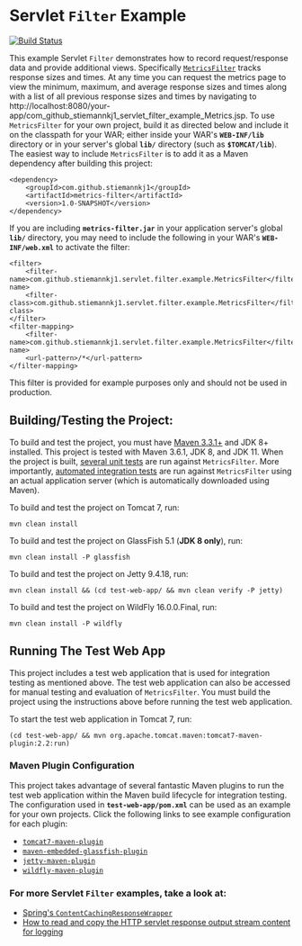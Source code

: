 # Servlet `Filter` Example

[![Build Status](https://travis-ci.org/stiemannkj1/servlet-filter-example.svg?branch=master)](https://travis-ci.org/stiemannkj1/servlet-filter-example)

This example Servlet `Filter` demonstrates how to record request/response data and provide additional views. Specifically
[`MetricsFilter`](metrics-filter/src/main/java/com/github/stiemannkj1/servlet/filter/example/MetricsFilter.java) tracks
response sizes and times. At any time you can request the metrics page to view the minimum, maximum, and average response
sizes and times along with a list of all previous response sizes and times by navigating to
http://localhost:8080/your-app/com_github_stiemannkj1_servlet_filter_example_Metrics.jsp. To use `MetricsFilter` for
your own project, build it as directed below and include it on the classpath for your WAR; either inside your WAR's
**`WEB-INF/lib`** directory or in your server's global **`lib/`** directory (such as **`$TOMCAT/lib`**). The easiest way
to include `MetricsFilter` is to add it as a Maven dependency after building this project:

```
<dependency>
    <groupId>com.github.stiemannkj1</groupId>
    <artifactId>metrics-filter</artifactId>
    <version>1.0-SNAPSHOT</version>
</dependency>
```

If you are including **`metrics-filter.jar`** in your application server's global **`lib/`** directory, you may need to
include the following in your WAR's **`WEB-INF/web.xml`** to activate the filter:

```
<filter>
    <filter-name>com.github.stiemannkj1.servlet.filter.example.MetricsFilter</filter-name>
    <filter-class>com.github.stiemannkj1.servlet.filter.example.MetricsFilter</filter-class>
</filter>
<filter-mapping>
    <filter-name>com.github.stiemannkj1.servlet.filter.example.MetricsFilter</filter-name>
    <url-pattern>/*</url-pattern>
</filter-mapping>
```

This filter is provided for example purposes only and should not be used in production.

## Building/Testing the Project:

To build and test the project, you must have [Maven 3.3.1+](https://maven.apache.org/download.cgi) and JDK 8+ installed.
This project is tested with Maven 3.6.1, JDK 8, and JDK 11. When the project is built,
[several unit tests](metrics-filter/src/test/java/com/github/stiemannkj1/servlet/filter/example/) are run against
`MetricsFilter`. More importantly,
[automated integration tests](est-web-app/src/test/java/com/github/stiemannkj1/test/web/app/) are run against
`MetricsFilter` using an actual application server (which is automatically downloaded using Maven).

To build and test the project on Tomcat 7, run:

```
mvn clean install
```

To build and test the project on GlassFish 5.1 (**JDK 8 only**), run:

```
mvn clean install -P glassfish
```

To build and test the project on Jetty 9.4.18, run:

```
mvn clean install && (cd test-web-app/ && mvn clean verify -P jetty)
```

To build and test the project on WildFly 16.0.0.Final, run:

```
mvn clean install -P wildfly
```

## Running The Test Web App

This project includes a test web application that is used for integration testing as mentioned above. The test web
application can also be accessed for manual testing and evaluation of `MetricsFilter`. You must build the project
using the instructions above before running the test web application.

To start the test web application in Tomcat 7, run:

```
(cd test-web-app/ && mvn org.apache.tomcat.maven:tomcat7-maven-plugin:2.2:run)
```

### Maven Plugin Configuration

This project takes advantage of several fantastic Maven plugins to run the test web application within the Maven build
lifecycle for integration testing. The configuration used in **`test-web-app/pom.xml`** can be used as an example for
your own projects. Click the following links to see example configuration for each plugin:

- [`tomcat7-maven-plugin`](https://github.com/stiemannkj1/servlet-filter-example/blob/a237583/test-web-app/pom.xml#L136-L178)
- [`maven-embedded-glassfish-plugin`](https://github.com/stiemannkj1/servlet-filter-example/blob/a237583/test-web-app/pom.xml#L179-L221)
- [`jetty-maven-plugin`](https://github.com/stiemannkj1/servlet-filter-example/blob/a237583/test-web-app/pom.xml#L222-L270)
- [`wildfly-maven-plugin`](https://github.com/stiemannkj1/servlet-filter-example/blob/a237583/test-web-app/pom.xml#L271-L313)

### For more Servlet `Filter` examples, take a look at:

- [Spring's
`ContentCachingResponseWrapper`](https://github.com/spring-projects/spring-framework/blob/dc6f63f/spring-web/src/main/java/org/springframework/web/util/ContentCachingResponseWrapper.java)
- [How to read and copy the HTTP servlet response output stream content for
logging](https://stackoverflow.com/questions/8933054/how-to-read-and-copy-the-http-servlet-response-output-stream-content-for-logging#8972088)
